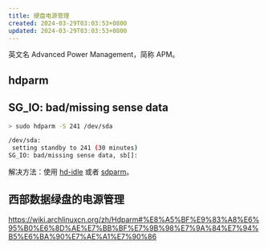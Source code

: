 ```yaml
---
title: 硬盘电源管理
created: 2024-03-29T03:03:53+0800
updated: 2024-03-29T03:03:53+0800
---
```



英文名 Advanced Power Management，简称 APM。

## hdparm

## SG_IO: bad/missing sense data

```sh
> sudo hdparm -S 241 /dev/sda

/dev/sda:
 setting standby to 241 (30 minutes)
SG_IO: bad/missing sense data, sb[]:
```

解决方法：使用 [hd-idle](https://github.com/adelolmo/hd-idle) 或者 [sdparm](https://linux.die.net/man/8/sdparm)。

## 西部数据绿盘的电源管理

https://wiki.archlinuxcn.org/zh/Hdparm#%E8%A5%BF%E9%83%A8%E6%95%B0%E6%8D%AE%E7%BB%BF%E7%9B%98%E7%9A%84%E7%94%B5%E6%BA%90%E7%AE%A1%E7%90%86
